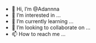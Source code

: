 - 👋 Hi, I’m @Adannna
- 👀 I’m interested in ...
- 🌱 I’m currently learning ...
- 💞️ I’m looking to collaborate on ...
- 📫 How to reach me ...

<!---
Adannna/Adannna is a ✨ special ✨ repository because its `README.md` (this file) appears on your GitHub profile.
You can click the Preview link to take a look at your changes.
--->
